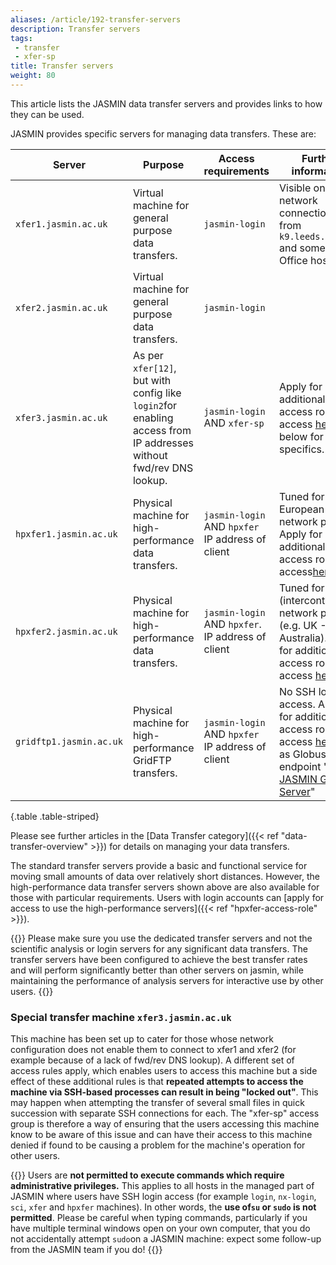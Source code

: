 ```yaml
---
aliases: /article/192-transfer-servers
description: Transfer servers
tags: 
 - transfer
 - xfer-sp
title: Transfer servers
weight: 80
---
```


This article lists the JASMIN data transfer servers and provides links to how
they can be used.

JASMIN provides specific servers for managing data transfers. These are:

Server  |  Purpose  |  Access requirements  |  Further information  
---|---|---|---  
`xfer1.jasmin.ac.uk` |  Virtual machine for general purpose data transfers.  |`jasmin-login` |  Visible on optical network connections from `k9.leeds.ac.uk` and some Met Office hosts.
`xfer2.jasmin.ac.uk` |  Virtual machine for general purpose data transfers.  |`jasmin-login` |  
`xfer3.jasmin.ac.uk` |  As per `xfer[12]`, but with config like `login2`for enabling access from IP addresses without fwd/rev DNS lookup.  |  `jasmin-login` AND `xfer-sp` |  Apply for additional access role access [here](https://accounts.jasmin.ac.uk/services/additional_services/xfer-sp).  See below for further specifics.  
`hpxfer1.jasmin.ac.uk` |  Physical machine for high-performance data transfers.  |  `jasmin-login` AND `hpxfer`  IP address of client  |  Tuned for UK & European network paths. Apply for additional access role access[here](https://accounts.jasmin.ac.uk/services/additional_services/hpxfer)  
`hpxfer2.jasmin.ac.uk` |  Physical machine for high-performance data transfers.  |  `jasmin-login` AND `hpxfer`. IP address of client  |  Tuned for long (intercontinental) network paths (e.g. UK - Australia). Apply for additional access role access [here](https://accounts.jasmin.ac.uk/services/additional_services/hpxfer)
`gridftp1.jasmin.ac.uk` |  Physical machine for high-performance GridFTP transfers.  |  `jasmin-login` AND `hpxfer`  IP address of client  |  No SSH login access. Apply for additional access role access [here](https://accounts.jasmin.ac.uk/services/additional_services/hpxfer) Acts as Globus Online endpoint " [JASMIN GridFTP Server](https://www.globus.org/app/endpoints/4cc8c764-0bc1-11e6-a740-22000bf2d559/overview)"  
{.table .table-striped}

Please see further articles in the [Data Transfer category]({{< ref "data-transfer-overview" >}}) for details on managing your data transfers.

The standard transfer servers provide a basic and functional service for
moving small amounts of data over relatively short distances. However, the
high-performance data transfer servers shown above are also available for
those with particular requirements. Users with login accounts can [apply for
access to use the high-performance servers]({{< ref "hpxfer-access-role" >}}).

{{<alert type="info" >}}
Please make sure you use the dedicated transfer servers and not the scientific
analysis or login servers for any significant data transfers. The transfer servers have been configured to achieve the best transfer rates and will perform significantly better than other servers on jasmin, while maintaining the performance of analysis servers for interactive use by other users.
{{</alert>}}

### Special transfer machine `xfer3.jasmin.ac.uk`

This machine has been set up to cater for those whose network configuration
does not enable them to connect to xfer1 and xfer2 (for example because of a
lack of fwd/rev DNS lookup). A different set of access rules apply, which
enables users to access this machine but a side effect of these additional
rules is that **repeated attempts to access the machine via SSH-based
processes can result in being "locked out"**. This may happen when attempting
the transfer of several small files in quick succession with separate SSH
connections for each. The "xfer-sp" access group is therefore a way of
ensuring that the users accessing this machine know to be aware of this issue
and can have their access to this machine denied if found to be causing a
problem for the machine's operation for other users.

{{<alert type="danger" >}}
Users are **not permitted to execute commands which require
administrative privileges.** This applies to all hosts in the managed part of
JASMIN where users have SSH login access (for example `login`, `nx-login`,
`sci`, `xfer` and `hpxfer` machines). In other words, the **use of`su` or
`sudo` is not permitted**. Please be careful when typing commands,
particularly if you have multiple terminal windows open on your own computer,
that you do not accidentally attempt `sudo`on a JASMIN machine: expect some
follow-up from the JASMIN team if you do!
{{</alert>}}

